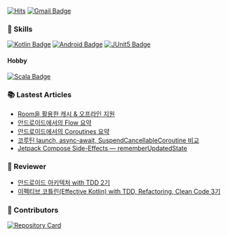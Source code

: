 [![Hits](https://hits.seeyoufarm.com/api/count/incr/badge.svg?url=https%3A%2F%2Fgithub.com%2FBeokBeok&count_bg=%2379C83D&title_bg=%23555555&icon=&icon_color=%23E7E7E7&title=hits&edge_flat=false)](https://hits.seeyoufarm.com)
[![Gmail Badge](https://img.shields.io/badge/-Gmail-d14836?style=flat-square&logo=Gmail&logoColor=white&link=mailto:kekemusa37@gmail.com)](mailto:kekemusa37@gmail.com)

### 🌟 Skills
[![Kotlin Badge](http://img.shields.io/badge/-Kotlin-blue?style=for-the-badge&logo=kotlin&link=https://kotlinlang.org/docs/reference/)](https://kotlinlang.org/docs/reference/)
[![Android Badge](http://img.shields.io/badge/-Android-green?style=for-the-badge&logo=android&link=https://d.android.com/)](https://d.android.com/)
[![JUnit5 Badge](http://img.shields.io/badge/-JUnit5-black?style=for-the-badge&logo=junit5&link=https://junit.org/junit5/docs/current/user-guide//)](https://junit.org/junit5/docs/current/user-guide/)

#### Hobby
[![Scala Badge](http://img.shields.io/badge/-Scala-red?style=for-the-badge&logo=scala&link=https://www.scala-lang.org/)](https://www.scala-lang.org/)


### 📚 Lastest Articles
- [Room을 활용한 캐시 & 오프라인 지원](https://beokbeok.notion.site/Room-a5510a37047a459e98c98a056a9f66b0)
- [안드로이드에서의 Flow 요약](https://beokbeok.notion.site/Flow-3ba08fdc997c40678fe5ec9970490af2)
- [안드로이드에서의 Coroutines 요약](https://beokbeok.notion.site/Coroutines-60b1093c0234493281c96c11c6ee3826)
- [코루틴 launch, async-await, SuspendCancellableCoroutine 비교](https://beokbeok.notion.site/launch-async-await-SuspendCancellableCoroutine-385f22943ba947fa98bcf957977f70b7)
- [Jetpack Compose Side-Effects — rememberUpdatedState](https://beokbeok.notion.site/Jetpack-Compose-Side-Effects-rememberUpdatedState-4391d62c841c4378bc94befe5423c1a0)

### 📝 Reviewer
- [안드로이드 아키텍처 with TDD 2기](https://edu.nextstep.camp/c/QT9zj8KN/)
- [이펙티브 코틀린(Effective Kotlin) with TDD, Refactoring, Clean Code 3기](https://edu.nextstep.camp/c/Z9QeJlCi/)

### 🤝 Contributors
[![Repository Card](https://widget.realdeveloper.pro/api/card?user=beokbeok&repo=DroidKnights2021_App)](https://github.com/droidknights/DroidKnights2021_App)
